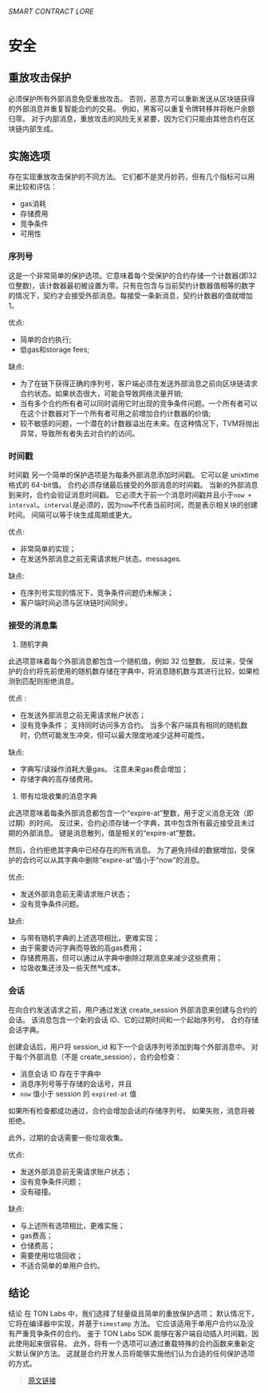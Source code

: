 
###### SMART CONTRACT LORE

# 安全
## 重放攻击保护
必须保护所有外部消息免受重放攻击。 否则，恶意方可以重新发送从区块链获得的外部消息并重复智能合约的交易。 例如，黑客可以重复令牌转移并将帐户余额归零。 对于内部消息，重放攻击的风险无关紧要，因为它们只能由其他合约在区块链内部生成。

## 实施选项

存在实现重放攻击保护的不同方法。 它们都不是灵丹妙药，但有几个指标可以用来比较和评估：

- gas消耗
- 存储费用
- 竞争条件
- 可用性
### 序列号

这是一个非常简单的保护选项。它意味着每个受保护的合约存储一个计数器(即32位整数)，该计数器最初被设置为零。只有在包含与当前契约计数器值相等的数字的情况下，契约才会接受外部消息。每接受一条新消息，契约计数器的值就增加1。

优点:

-   简单的合约执行;
-   低gas和storage fees;

缺点:

- 为了在链下获得正确的序列号，客户端必须在发送外部消息之前向区块链请求合约状态。如果状态很大，可能会导致网络流量开销;
- 当有多个合约所有者可以同时调用它时出现的竞争条件问题。一个所有者可以在这个计数器对下一个所有者可用之前增加合约计数器的价值;
- 较不敏感的问题，一个潜在的计数器溢出在未来。在这种情况下，TVM将抛出异常，导致所有者失去对合约的访问。

###  时间戳

时间戳
另一个简单的保护选项是为每条外部消息添加时间戳。 它可以是 unixtime 格式的 64-bit值。 合约必须存储最后接受的外部消息的时间戳。 当新的外部消息到来时，合约会验证消息时间戳。 它必须大于前一个消息时间戳并且小于`now + interval`。`interval`是必须的，因为`now`不代表当前时间，而是表示相关块的创建时间。 间隔可以等于块生成周期或更大。

优点:
- 非常简单的实现；
- 在发送外部消息之前无需请求帐户状态。messages.

缺点:
- 在序列号实现的情况下，竞争条件问题仍未解决；
- 客户端时间必须与区块链时间同步。
### 接受的消息集

1.  随机字典

此选项意味着每个外部消息都包含一个随机值，例如 32 位整数。 反过来，受保护的合约将先前使用的随机数存储在字典中，将消息随机数与其进行比较，如果检测到匹配则拒绝消息。

优点 :
-   在发送外部消息之前无需请求帐户状态；
-   没有竞争条件； 支持同时访问多方合约。 当多个客户端具有相同的随机数时，仍然可能发生冲突，但可以最大限度地减少这种可能性。

缺点:

- 字典写/读操作消耗大量gas。 注意未来gas费会增加；
- 存储字典的高存储费用。
1.  带有垃圾收集的消息字典

此选项意味着每条外部消息都包含一个“expire-at”整数，用于定义消息无效（即过期）的时间。 反过来，合约必须存储一个字典，其中包含所有最近接受且未过期的外部消息。 键是消息散列，值是相关的“expire-at”整数。

然后，合约拒绝其字典中已经存在的所有消息。 为了避免持续的数据增加，受保护的合约可以从其字典中删除“expire-at”值小于“now”的消息。

优点:

- 发送外部消息前无需请求账户状态；
- 没有竞争条件问题。

缺点:

- 与带有随机字典的上述选项相比，更难实现；
- 由于需要访问字典而导致的高gas费用；
- 存储费用高，但可以通过从字典中删除过期消息来减少这些费用；
- 垃圾收集还涉及一些天然气成本。

### 会话


在向合约发送请求之前，用户通过发送 create_session 外部消息来创建与合约的会话。 该消息包含一个新的会话 ID、它的过期时间和一个起始序列号。 合约存储会话字典。

创建会话后，用户将 session_id 和下一个会话序列号添加到每个外部消息中。 对于每个外部消息（不是 create_session），合约会检查：

- 消息会话 ID 存在于字典中
- 消息序列号等于存储的会话号，并且
- `now` 值小于 session 的 `expired-at` 值

如果所有检查都成功通过，合约会增加会话的存储序列号。 如果失败，消息将被拒绝。

此外，过期的会话需要一些垃圾收集。

优点:

- 发送外部消息前无需请求账户状态；
- 没有竞争条件问题；
- 没有碰撞。

缺点:

- 与上述所有选项相比，更难实施；
- gas费高；
- 仓储费高；
- 需要使用垃圾回收；
- 不适合简单的单用户合约。

## 结论

结论
在 TON Labs 中，我们选择了轻量级且简单的重放保护选项； 默认情况下，它将在编译器中实现，并基于`timestamp` 方法。 它应该适用于单用户合约以及没有严重竞争条件的合约。 鉴于 TON Labs SDK 能够在客户端自动插入时间戳，因此使用起来很容易。 此外，将有一个选项可以通过重载特殊的合约函数来重新定义默认保护方法。 这就是合约开发人员将能够实施他们认为合适的任何保护选项的方式。

> [原文链接](https://docs.ton.dev/86757ecb2/p/55f73e-security)
